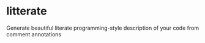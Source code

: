 # litterate
Generate beautiful literate programming-style description of your code from comment annotations
